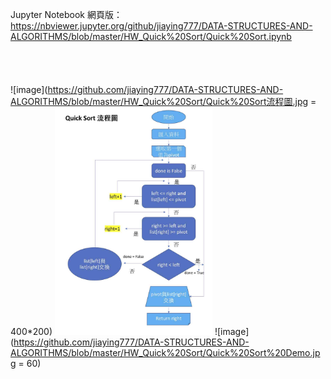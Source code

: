 Jupyter Notebook 網頁版：
https://nbviewer.jupyter.org/github/jiaying777/DATA-STRUCTURES-AND-ALGORITHMS/blob/master/HW_Quick%20Sort/Quick%20Sort.ipynb
<br/><br/><br/><br/><br/>
![image](https://github.com/jiaying777/DATA-STRUCTURES-AND-ALGORITHMS/blob/master/HW_Quick%20Sort/Quick%20Sort流程圖.jpg = 400*200)
<img src="https://github.com/jiaying777/DATA-STRUCTURES-AND-ALGORITHMS/blob/master/HW_Quick%20Sort/Quick%20Sort流程圖.jpg" width="50%">
![image](https://github.com/jiaying777/DATA-STRUCTURES-AND-ALGORITHMS/blob/master/HW_Quick%20Sort/Quick%20Sort%20Demo.jpg = 60)
